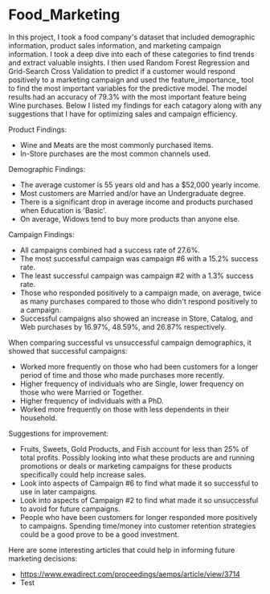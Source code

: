 # Food_Marketing
In this project, I took a food company's dataset that included demographic information, product sales information, and marketing campaign information. I took a deep dive into each of these categories to find trends and extract valuable insights. I then used Random Forest Regression and Grid-Search Cross Validation to predict if a customer would respond positively to a marketing campaign and used the feature_importance_ tool to find the most important variables for the predictive model. The model results had an accuracy of 79.3% with the most important feature being Wine purchases. Below I listed my findings for each catagory along with any suggestions that I have for optimizing sales and campaign efficiency.

Product Findings:
- Wine and Meats are the most commonly purchased items.
- In-Store purchases are the most common channels used.

Demographic Findings:
- The average customer is 55 years old and has a $52,000 yearly income.
- Most customers are Married and/or have an Undergraduate degree.
- There is a significant drop in average income and products purchased when Education is 'Basic'. 
- On average, Widows tend to buy more products than anyone else.
 
Campaign Findings:
- All campaigns combined had a success rate of 27.6%.
- The most successful campaign was campaign #6 with a 15.2% success rate.
- The least successful campaign was campaign #2 with a 1.3% success rate.
- Those who responded positively to a campaign made, on average, twice as many purchases compared to those who didn't respond positively to a campaign.
- Successful campaigns also showed an increase in Store, Catalog, and Web purchases by 16.97%, 48.59%, and 26.87% respectively.

When comparing successful vs unsuccessful campaign demographics, it showed that successful campaigns:
- Worked more frequently on those who had been customers for a longer period of time and those who made purchases more recently.
- Higher frequency of individuals who are Single, lower frequency on those who were Married or Together.
- Higher frequency of individuals with a PhD.
- Worked more frequently on those with less dependents in their household.

Suggestions for improvement:
- Fruits, Sweets, Gold Products, and Fish account for less than 25% of total profits. Possibly looking into what these products are and running promotions or deals or marketing campaigns for these products specifically could help increase sales.
- Look into aspects of Campaign #6 to find what made it so successful to use in later campaigns.
- Look into aspects of Campaign #2 to find what made it so unsuccessful to avoid for future campaigns.
- People who have been customers for longer responded more positively to campaigns. Spending time/money into customer retention strategies could be a good prove to be a good investment.

Here are some interesting articles that could help in informing future marketing decisions:
- https://www.ewadirect.com/proceedings/aemps/article/view/3714
 -   Test
